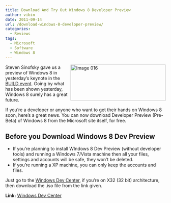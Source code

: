 ```yaml
---
title: Download And Try Out Windows 8 Developer Preview
author: vibin
date: 2011-09-14
url: /download-windows-8-developer-preview/
categories:
  - Reviews
tags:
  - Microsoft
  - Software
  - Windows 8
---
```

[<img class="wp-image-50699" style="padding-left: 0px;padding-right: 0px;float: right;padding-top: 0px;border: 0px" src="http://cdn.devilsworkshop.org/files/2011/09/Image-016_thumb.png" alt="Image 016" width="299" height="113" align="right" border="0" />][1]

Steven Sinofsky gave us a preview of Windows 8 in yesterday’s keynote in the <a href="http://www.buildwindows.com/" onclick="_gaq.push(['_trackEvent', 'outbound-article', 'http://www.buildwindows.com/', 'BUILD event']);" >BUILD event</a>. Going by what has been shown yesterday, Windows 8 surely has a great future.

If you’re a developer or anyone who want to get their hands on Windows 8 soon, here’s a great news. You can now download Developer Preview (Pre-Beta) of Windows 8 from the Microsoft site itself, for free.

## Before you Download Windows 8 Dev Preview

  * If you’re planning to install WIndows 8 Dev Preview (without developer tools) and running a Windows 7/Vista machine then all your files, settings and accounts will be safe, they won’t be deleted.
  * If you’re running a XP machine, you can only keep the accounts and files.

Just go to the <a href="http://msdn.microsoft.com/en-us/windows/apps/br229516" onclick="_gaq.push(['_trackEvent', 'outbound-article', 'http://msdn.microsoft.com/en-us/windows/apps/br229516', 'Windows Dev Center']);" >Windows Dev Center</a>, if you’re on X32 (32 bit) architecture, then download the .iso file from the link given.

**Link:** <a href="http://msdn.microsoft.com/en-us/windows/apps/br229516" onclick="_gaq.push(['_trackEvent', 'outbound-article', 'http://msdn.microsoft.com/en-us/windows/apps/br229516', 'Windows Dev Center']);" target="_blank">Windows Dev Center</a>

 [1]: http://cdn.devilsworkshop.org/files/2011/09/Image-016.png
